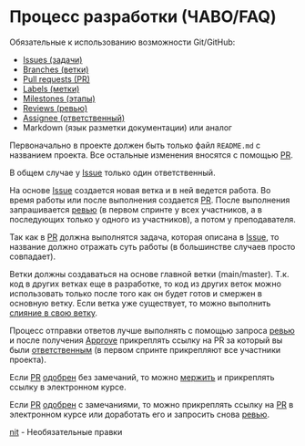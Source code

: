 # Процесс разработки (ЧАВО/FAQ)

Обязательные к использованию возможности Git/GitHub:

* [Issues (задачи)](../glossary/index.md#issue---задача)
* [Branches (ветки)](../glossary/index.md#branch---ветка)
* [Pull requests (PR)](../glossary/index.md#pull-request-pr---запрос-на-принятие-изменений)
* [Labels (метки)](../glossary/index.md#label---метка)
* [Milestones (этапы)](../glossary/index.md#milestone---этап--контрольная-точка)
* [Reviews (ревью)](../glossary/index.md#review-code-review---отзыв--проверка-кода)
* [Assignee (ответственный)](../glossary/index.md#assignees---ответственные)
* Markdown (язык разметки документации) или аналог

Первоначально в проекте должен быть только файл `README.md` с названием проекта. Все остальные изменения вносятся с помощью [PR](../glossary/index.md#pull-request-pr---запрос-на-принятие-изменений).

В общем случае у [Issue](../glossary/index.md#issue---задача) только один ответственный.

На основе [Issue](../glossary/index.md#issue---задача) создается новая ветка и в ней ведется работа. Во время работы или после выполнения создается [PR](../glossary/index.md#pull-request-pr---запрос-на-принятие-изменений). После выполнения запрашивается [ревью](../glossary/index.md#review-code-review---отзыв--проверка-кода) (в первом спринте у всех участников, а в последующих только у одного из участников), а потом у преподавателя.

Так как в [PR](../glossary/index.md#pull-request-pr---запрос-на-принятие-изменений) должна выполнятся задача, которая описана в [Issue](../glossary/index.md#issue---задача), то название должно отражать суть работы (в большинстве случаев просто совпадает).

Ветки должны создаваться на основе главной ветки (main/master). Т.к. код в других ветках еще в разработке, то код из других веток можно использовать только после того как он будет готов и смержен в основную ветку. Если ветка уже существует, то можно выполнить [слияние в свою ветку](../merge/index.md).

Процесс отправки ответов лучше выполнять с помощью запроса [ревью](../glossary/index.md#review-code-review---отзыв--проверка-кода) и после получения [Approve](../glossary/index.md#review-code-review---отзыв--проверка-кода) прикреплять ссылку на PR за который вы были [ответственным](../glossary/index.md#assignees---ответственные) (в первом спринте прикрепляют все участники проекта).

Если [PR](../glossary/index.md#pull-request-pr---запрос-на-принятие-изменений) [одобрен](../glossary/index.md#review-code-review---отзыв--проверка-кода) без замечаний, то можно [мержить](../glossary/index.md#merge---слияние-изменений) и прикреплять ссылку в электронном курсе.

Если [PR](../glossary/index.md#pull-request-pr---запрос-на-принятие-изменений) [одобрен](../glossary/index.md#review-code-review---отзыв--проверка-кода) с замечаниями, то можно прикреплять ссылку на [PR](../glossary/index.md#pull-request-pr---запрос-на-принятие-изменений) в электронном курсе или доработать его и запросить снова [ревью](../glossary/index.md#review-code-review---отзыв--проверка-кода).

[nit](../glossary/index.md#nit---необязательные-правки) - Необязательные правки
